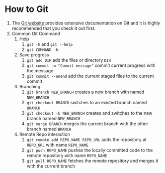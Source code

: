 # How to Git

1. The [Git website](https://git-scm.com/about) provides extensive documentation on Git and it is highly recommended that you check it out first.
1. Common Git Command
   1. Help
         1. `git -h` and `git --help`
         2. `git COMMAND -h`
   2. Save progress
         1. `git add DIR` add the files or directory `DIR`
         2. `git commit -m "Commit message"` commit current progress with the message
         3. `git commit --amend` add the current staged files to the current commit
   3. Branching
         1. `git branch NEW_BRANCH` creates a new branch with named `NEW_BRANCH`
         2. `git checkout BRANCH` switches to an existed branch named `BRANCH`
         3. `git checkout -b NEW_BRANCH` creates and switches to the new branch named `NEW_BRANCH`
         4. `git merge BRANCH` merges the current branch with the other branch named `BRANCH`
   4. Remote Repo interaction
         1. `git remote add REPO_NAME REPO_URL` adds the repository at `REPO_URL` with name `REPO_NAME`
         2. `git push REPO_NAME` pushes the locally committed code to the remote repository with name `REPO_NAME`
         3. `git pull REPO_NAME` fetches the remote repository and merges it with the current branch

